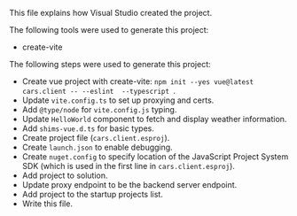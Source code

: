 This file explains how Visual Studio created the project.

The following tools were used to generate this project:
- create-vite

The following steps were used to generate this project:
- Create vue project with create-vite: `npm init --yes vue@latest cars.client -- --eslint  --typescript `.
- Update `vite.config.ts` to set up proxying and certs.
- Add `@type/node` for `vite.config.js` typing.
- Update `HelloWorld` component to fetch and display weather information.
- Add `shims-vue.d.ts` for basic types.
- Create project file (`cars.client.esproj`).
- Create `launch.json` to enable debugging.
- Create `nuget.config` to specify location of the JavaScript Project System SDK (which is used in the first line in `cars.client.esproj`).
- Add project to solution.
- Update proxy endpoint to be the backend server endpoint.
- Add project to the startup projects list.
- Write this file.
